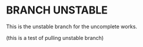 BRANCH UNSTABLE
===============

This is the unstable branch for the uncomplete works.


(this is a test of pulling unstable branch)
